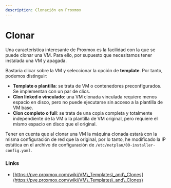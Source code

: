 ```yaml
---
description: Clonación en Proxmox
---
```


# Clonar

Una característica interesante de Proxmox es la facilidad con la que se puede clonar una VM. Para ello, por supuesto que necesitamos tener instalada una VM y apagada.

Bastaría clicar sobre la VM y seleccionar la opción de **template**. Por tanto, podemos distinguir:

* **Template o plantilla**:  se trata de VM o contenedores  preconfigurados. Se implementan con un par de clics.&#x20;
* **Clon linked o vinculado**: una VM clonada vinculada requiere menos espacio en disco, pero no puede ejecutarse sin acceso a la plantilla de VM base.&#x20;
* **Clon completo o full**: se trata de una copia completa y totalmente independiente de la VM o la plantilla de VM original, pero requiere el mismo espacio en disco que el original.

Tener en cuenta que al clonar una VM la máquina clonada estará con la misma configuración de red que la original, por lo tanto, he modificado la IP estática en el archivo de configuración de `/etc/netplan/00-installer-config.yaml`.



### Links

* [https://pve.proxmox.com/wiki/VM\_Templates\_and\_Clones](https://pve.proxmox.com/wiki/VM\_Templates\_and\_Clones)

